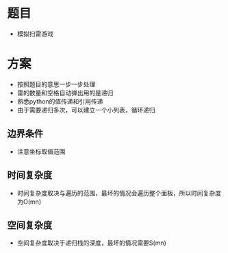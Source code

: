 # 题目
- 模拟扫雷游戏

# 方案
- 按照题目的意思一步一步处理
- 雷的数量和空格自动弹出用的是递归
- 熟悉python的值传递和引用传递
- 由于需要递归多次，可以建立一个小列表，循环递归

## 边界条件
- 注意坐标取值范围
## 时间复杂度
- 时间复杂度取决与遍历的范围，最坏的情况会遍历整个面板，所以时间复杂度为O(mn)
## 空间复杂度
- 空间复杂度取决于递归栈的深度，最坏的情况需要S(mn)

